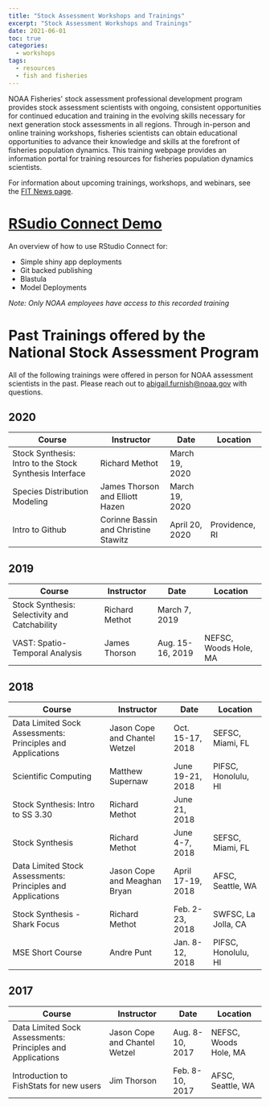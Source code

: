 ```yaml
---
title: "Stock Assessment Workshops and Trainings"
excerpt: "Stock Assessment Workshops and Trainings"
date: 2021-06-01
toc: true
categories:
  - workshops
tags:
  - resources
  - fish and fisheries
---
```


NOAA Fisheries' stock assessment professional development program provides stock assessment scientists with ongoing, consistent opportunities for continued education and training in the evolving skills necessary for next generation stock assessments in all regions. Through in-person and online training workshops, fisheries scientists can obtain educational opportunities to advance their knowledge and skills at the forefront of fisheries population dynamics. This training webpage provides an information portal for training resources for fisheries population dynamics scientists.

For information about upcoming trainings, workshops, and webinars, see the [FIT News page](https://noaa-fisheries-integrated-toolbox.github.io/news/).

# [RSudio Connect Demo](https://drive.google.com/file/d/1SRCn2ANf8SxOMcPsvYuU6LRCaYnvhoZs/view?usp=sharing)

An overview of how to use RStudio Connect for: 
- Simple shiny app deployments
- Git backed publishing
- Blastula
- Model Deployments

*Note: Only NOAA employees have access to this recorded training*

# Past Trainings offered by the National Stock Assessment Program

All of the following trainings were offered in person for NOAA assessment scientists in the past. Please reach out to abigail.furnish@noaa.gov with questions.

## 2020

Course  | Instructor | Date | Location
------------- | ------------- | ------------- | ------------- 
Stock Synthesis: Intro to the Stock Synthesis Interface  | Richard Methot | March 19, 2020  |  
Species Distribution Modeling  | James Thorson and Elliott Hazen | March 19, 2020  |  
Intro to Github  | Corinne Bassin and Christine Stawitz | April 20, 2020  |  Providence, RI

## 2019

Course  | Instructor | Date | Location
------------- | ------------- | ------------- | ------------- 
Stock Synthesis: Selectivity and Catchability  | Richard Methot | March 7, 2019  |  
VAST: Spatio-Temporal Analysis  | James Thorson | Aug. 15-16, 2019  |  NEFSC, Woods Hole, MA

## 2018

Course  | Instructor | Date | Location
------------- | ------------- | ------------- | ------------- 
Data Limited Sock Assessments: Principles and Applications  | Jason Cope and Chantel Wetzel | Oct. 15-17, 2018  |  SEFSC, Miami, FL
Scientific Computing  | Matthew Supernaw | June 19-21, 2018  |  PIFSC, Honolulu, HI
Stock Synthesis: Intro to SS 3.30  | Richard Methot | June 21, 2018  |  
Stock Synthesis  | Richard Methot | June 4-7, 2018  |  SEFSC, Miami, FL
Data Limited Stock Assessments: Principles and Applications  | Jason Cope and Meaghan Bryan | April 17-19, 2018  |  AFSC, Seattle, WA
Stock Synthesis - Shark Focus  | Richard Methot | Feb. 2-23, 2018  |  SWFSC, La Jolla, CA
MSE Short Course  | Andre Punt | Jan. 8-12, 2018 |  PIFSC, Honolulu, HI


## 2017

Course  | Instructor | Date | Location
------------- | ------------- | ------------- | ------------- 
Data Limited Sock Assessments: Principles and Applications  | Jason Cope and Chantel Wetzel | Aug. 8-10, 2017  |  NEFSC, Woods Hole, MA
Introduction to FishStats for new users  | Jim Thorson | Feb. 8-10, 2017 |  AFSC, Seattle, WA

